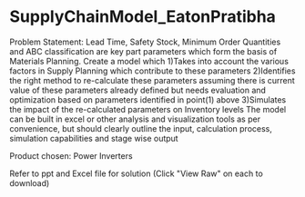 # SupplyChainModel_EatonPratibha

Problem Statement: Lead Time, Safety Stock, Minimum Order Quantities and ABC classification are key part parameters which form the basis of Materials Planning. Create a model which
1)Takes into account the various factors in Supply Planning which contribute to these parameters
2)Identifies the right method to re-calculate these parameters assuming there is current value of these parameters already defined but needs evaluation and optimization based on parameters identified in point(1) above
3)Simulates the impact of the re-calculated parameters on Inventory levels
The model can be built in excel or other analysis and visualization tools as per convenience, but should clearly outline the input, calculation process, simulation capabilities and stage wise output

Product chosen: Power Inverters


Refer to ppt and Excel file for solution (Click "View Raw" on each to download)
